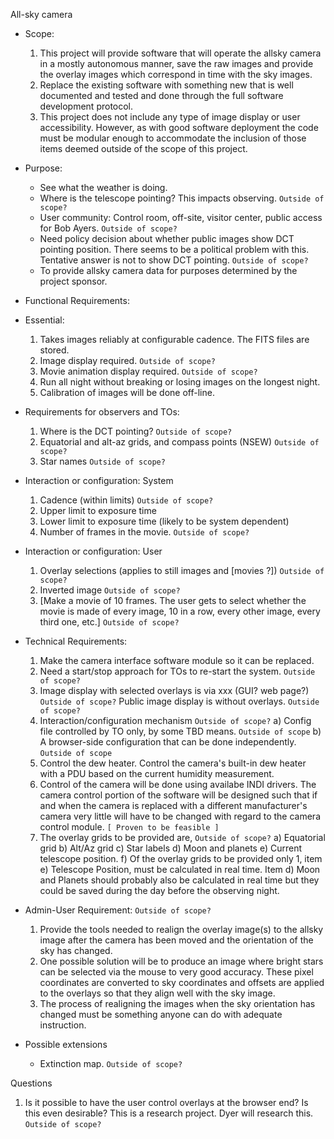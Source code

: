 All-sky camera

* Scope:
    1. This project will provide software that will operate the allsky camera in a mostly autonomous manner, save the
       raw images and provide the overlay images which correspond in time with the sky images.
    2. Replace the existing software with something new that is well documented and tested and done through the full software development protocol.
    3. This project does not include any type of image display or user accessibility. However, as with good software         deployment the code must be modular enough to accommodate the inclusion of those items deemed outside of the scope of this project. 

* Purpose:
  - See what the weather is doing.
  - Where is the telescope pointing?  This impacts observing. `Outside of scope?`
  - User community: Control room, off-site, visitor center, public access for Bob Ayers.  `Outside of scope?`
  - Need policy decision about whether public images show DCT pointing position. 
      There seems to be a political problem with this.  Tentative answer is not to show DCT pointing.  `Outside of scope?`
  - To provide allsky camera data for purposes determined by the project sponsor.

* Functional Requirements:
 * Essential:
    1. Takes images reliably at configurable cadence.  The FITS files are stored.
    2. Image display required.  `Outside of scope?`
    3. Movie animation display required. `Outside of scope?`
    4. Run all night without breaking or losing images on the longest night.
    5. Calibration of images will be done off-line.
  * Requirements for observers and TOs:  
    1. Where is the DCT pointing? `Outside of scope?`
    2. Equatorial and alt-az grids, and compass points (NSEW) `Outside of scope?`
    3. Star names `Outside of scope?`
  * Interaction or configuration: System
    1. Cadence (within limits)  `Outside of scope?`
    2. Upper limit to exposure time 
    3. Lower limit to exposure time (likely to be system dependent)
    4. Number of frames in the movie.  `Outside of scope?`
  * Interaction or configuration: User
    1. Overlay selections (applies to still images and [movies ?])  `Outside of scope?`
    2. Inverted image  `Outside of scope?`
    3. [Make a movie of 10 frames.  The user gets to select whether the movie is
        made of every image, 10 in a row, every other image, every third one, etc.] `Outside of scope?`
  
* Technical Requirements:
  1. Make the camera interface software module so it can be replaced.
  2. Need a start/stop approach for TOs to re-start the system.  `Outside of scope?`
  3. Image display with selected overlays is via xxx (GUI? web page?)  `Outside of scope?`
    Public image display is without overlays. `Outside of scope?`
  4. Interaction/configuration mechanism  `Outside of scope?`
    a) Config file controlled by TO only, by some TBD means.  `Outside of scope`
    b) A browser-side configuration that can be done independently.  `Outside of scope`
  5. Control the dew heater. Control the camera's built-in dew heater with a PDU
     based on the current humidity measurement.
  6. Control of the camera will be done using availabe INDI drivers. The camera control
     portion of the software will be designed such that if and when the camera is replaced
     with a different manufacturer's camera very little will have to be changed with regard
     to the camera control module.  `[ Proven to be feasible ]`
  7. The overlay grids to be provided are,  `Outside of scope?`
     a) Equatorial grid
     b) Alt/Az grid
     c) Star labels
     d) Moon and planets
     e) Current telescope position.
     f) Of the overlay grids to be provided only 1, item e) Telescope Position, must be 
        calculated in real time. Item d) Moon and Planets should probably also be calculated
        in real time but they could be saved during the day before the observing night.
    
* Admin-User Requirement:  `Outside of scope?`
  1. Provide the tools needed to realign the overlay image(s) to the allsky image after
     the camera has been moved and the orientation of the sky has changed.
  2. One possible solution will be to produce an image where bright stars
      can be selected via the mouse to very good accuracy. These pixel coordinates are
      converted to sky coordinates and offsets are applied to the overlays so that they
      align well with the sky image. 
  3. The process of realigning the images when the sky orientation has changed must be
     something anyone can do with adequate instruction.
            
* Possible extensions
  - Extinction map.   `Outside of scope?`
  
Questions
1. Is it possible to have the user control overlays at the browser end?  Is this even
   desirable?  This is a research project.  Dyer will research this. `Outside of scope?`
   


